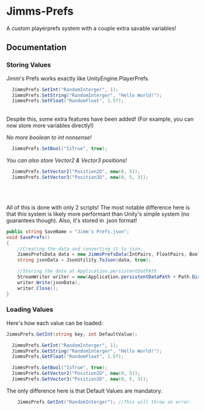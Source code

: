 # Jimms-Prefs
A custom playerprefs system with a couple extra savable variables!

## Documentation
### Storing Values
Jimm's Prefs works exactly like UnityEngine.PlayerPrefs.
```c#
  JimmsPrefs.SetInt("RandomInterger", 1);
  JimmsPrefs.SetString("RandomInterger", "Hello World!");
  JimmsPrefs.SetFloat("RandomFloat", 1.5f);
```
<br>
Despite this, some extra features have been added!
(For example, you can now store more variables directly!)<br>

*No more boolean to int nonsense!*
```c#
  JimmsPrefs.SetBool("IsTrue", true);
```
*You can also store Vector2 & Vector3 positions!*
```c#
  JimmsPrefs.SetVector2("Position2D", new(0, 5));
  JimmsPrefs.SetVector3("Position3D", new(0, 5, 3));
```
<br>
<br>

All of this is done with only 2 scripts!
The most notable difference here is that this system is likely more performant than Unity's simple system (no guarantees though). Also, it's stored in .json format!
```c#
public string SaveName = "Jimm's Prefs.json";
void SavePrefs()
{
    //Creating the data and converting it to json.
    JimmsPrefsData data = new JimmsPrefsData(IntPairs, FloatPairs, BoolPairs, StringPairs, Vector2Pairs, Vector3Pairs);
    string jsonData = JsonUtility.ToJson(data, true);

    //Storing the data at Application.persistentDatPAth
    StreamWriter writer = new(Application.persistentDataPath + Path.DirectorySeparatorChar + SaveName, false);
    writer.Write(jsonData);
    writer.Close();
}
```
### Loading Values

Here's how each value can be loaded:
```c#
JimmsPrefs.GetInt(string key, int DefaultValue);
```
```c#
  JimmsPrefs.GetInt("RandomInterger", 1);
  JimmsPrefs.GetString("RandomInterger", "Hello World!");
  JimmsPrefs.GetFloat("RandomFloat", 1.5f);

  JimmsPrefs.GetBool("IsTrue", true);
  JimmsPrefs.GetVector2("Position2D", new(0, 5));
  JimmsPrefs.GetVector3("Position3D", new(0, 5, 3));
```
The only difference here is that Default Values are mandatory.
```c#
    JimmsPrefs.GetInt("RandomInterger"); //This will throw an error.
```
